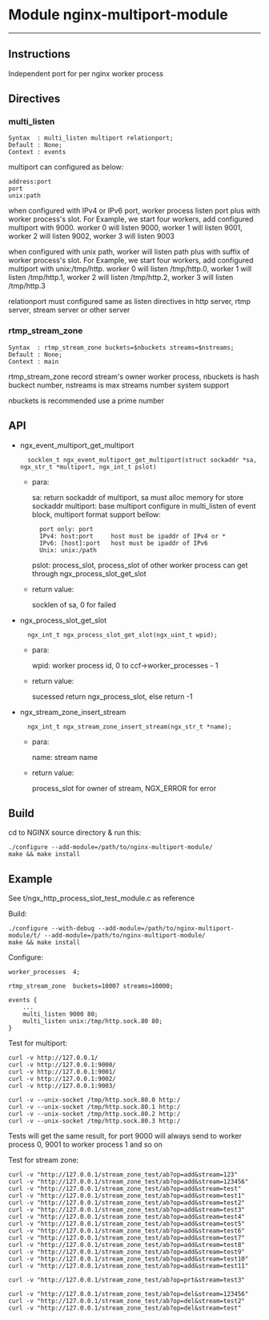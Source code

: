 # Module nginx-multiport-module
---
## Instructions

Independent port for per nginx worker process

## Directives

### multi_listen

	Syntax  : multi_listen multiport relationport;
	Default : None;
	Context : events

multiport can configured as below:

	address:port
	port
	unix:path

when configured with IPv4 or IPv6 port, worker process listen port plus with worker process's slot. For Example, we start four workers, add configured multiport with 9000. worker 0 will listen 9000, worker 1 will listen 9001, worker 2 will listen 9002, worker 3 will listen 9003

when configured with unix path, worker will listen path plus with suffix of worker process's slot. For Example, we start four workers, add configured multiport with unix:/tmp/http. worker 0 will listen /tmp/http.0, worker 1 will listen /tmp/http.1, worker 2 will listen /tmp/http.2, worker 3 will listen /tmp/http.3


relationport must configured same as listen directives in http server, rtmp server, stream server or other server

### rtmp\_stream\_zone

	Syntax  : rtmp_stream_zone buckets=$nbuckets streams=$nstreams;
	Default : None;
	Context : main

rtmp\_stream\_zone record stream's owner worker process, nbuckets is hash buckect number, nstreams is max streams number system support

nbuckets is recommended use a prime number

## API

- ngx\_event\_multiport\_get\_multiport

		socklen_t ngx_event_multiport_get_multiport(struct sockaddr *sa, ngx_str_t *multiport, ngx_int_t pslot)

	- para:

		sa: return sockaddr of multiport, sa must alloc memory for store sockaddr
		multiport: base multiport configure in multi\_listen of event block, multiport format support bellow:
		
			port only: port
			IPv4: host:port     host must be ipaddr of IPv4 or *
			IPv6: [host]:port   host must be ipaddr of IPv6
			Unix: unix:/path
		
		pslot: process\_slot, process\_slot of other worker process can get through ngx\_process\_slot\_get\_slot

	- return value:

		socklen of sa, 0 for failed

- ngx\_process\_slot\_get\_slot

		ngx_int_t ngx_process_slot_get_slot(ngx_uint_t wpid);

	- para:

		wpid: worker process id, 0 to ccf->worker_processes - 1

	- return value:

		sucessed return ngx_process_slot, else return -1

- ngx\_stream\_zone\_insert\_stream

		ngx_int_t ngx_stream_zone_insert_stream(ngx_str_t *name);

	- para:

		name: stream name

	- return value:

		process\_slot for owner of stream, NGX\_ERROR for error

## Build

cd to NGINX source directory & run this:

	./configure --add-module=/path/to/nginx-multiport-module/
	make && make install

## Example

See t/ngx\_http\_process\_slot\_test\_module.c as reference

Build:

	./configure --with-debug --add-module=/path/to/nginx-multiport-module/t/ --add-module=/path/to/nginx-multiport-module/
	make && make install

Configure:

	worker_processes  4;

	rtmp_stream_zone  buckets=10007 streams=10000;

	events {
		...
		multi_listen 9000 80;
		multi_listen unix:/tmp/http.sock.80 80;
	}

Test for multiport:

	curl -v http://127.0.0.1/
	curl -v http://127.0.0.1:9000/
	curl -v http://127.0.0.1:9001/
	curl -v http://127.0.0.1:9002/
	curl -v http://127.0.0.1:9003/

	curl -v --unix-socket /tmp/http.sock.80.0 http:/
	curl -v --unix-socket /tmp/http.sock.80.1 http:/
	curl -v --unix-socket /tmp/http.sock.80.2 http:/
	curl -v --unix-socket /tmp/http.sock.80.3 http:/

Tests will get the same result, for port 9000 will always send to worker process 0, 9001 to worker process 1 and so on

Test for stream zone:

	curl -v "http://127.0.0.1/stream_zone_test/ab?op=add&stream=123"
	curl -v "http://127.0.0.1/stream_zone_test/ab?op=add&stream=123456"
	curl -v "http://127.0.0.1/stream_zone_test/ab?op=add&stream=test"
	curl -v "http://127.0.0.1/stream_zone_test/ab?op=add&stream=test1"
	curl -v "http://127.0.0.1/stream_zone_test/ab?op=add&stream=test2"
	curl -v "http://127.0.0.1/stream_zone_test/ab?op=add&stream=test3"
	curl -v "http://127.0.0.1/stream_zone_test/ab?op=add&stream=test4"
	curl -v "http://127.0.0.1/stream_zone_test/ab?op=add&stream=test5"
	curl -v "http://127.0.0.1/stream_zone_test/ab?op=add&stream=test6"
	curl -v "http://127.0.0.1/stream_zone_test/ab?op=add&stream=test7"
	curl -v "http://127.0.0.1/stream_zone_test/ab?op=add&stream=test8"
	curl -v "http://127.0.0.1/stream_zone_test/ab?op=add&stream=test9"
	curl -v "http://127.0.0.1/stream_zone_test/ab?op=add&stream=test10"
	curl -v "http://127.0.0.1/stream_zone_test/ab?op=add&stream=test11"
	
	curl -v "http://127.0.0.1/stream_zone_test/ab?op=prt&stream=test3"
	
	curl -v "http://127.0.0.1/stream_zone_test/ab?op=del&stream=123456"
	curl -v "http://127.0.0.1/stream_zone_test/ab?op=del&stream=test2"
	curl -v "http://127.0.0.1/stream_zone_test/ab?op=del&stream=test"
